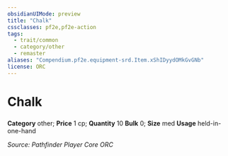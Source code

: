 ```yaml
---
obsidianUIMode: preview
title: "Chalk"
cssclasses: pf2e,pf2e-action
tags:
  - trait/common
  - category/other
  - remaster
aliases: "Compendium.pf2e.equipment-srd.Item.xShIDyydOMkGvGNb"
license: ORC
---
```

# Chalk

### 

**Category** other; 
**Price** 1 cp; **Quantity** 10
**Bulk** 0; **Size** med
**Usage** held-in-one-hand



*Source: Pathfinder Player Core*
*ORC*